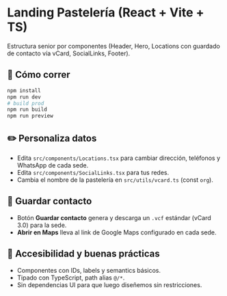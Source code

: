 # Landing Pastelería (React + Vite + TS)

Estructura senior por componentes (Header, Hero, Locations con guardado de contacto vía vCard, SocialLinks, Footer).

## 🚀 Cómo correr
```bash
npm install
npm run dev
# build prod
npm run build
npm run preview
```

## ✏️ Personaliza datos
- Edita `src/components/Locations.tsx` para cambiar dirección, teléfonos y WhatsApp de cada sede.
- Edita `src/components/SocialLinks.tsx` para tus redes.
- Cambia el nombre de la pastelería en `src/utils/vcard.ts` (const `org`).

## 💾 Guardar contacto
- Botón **Guardar contacto** genera y descarga un `.vcf` estándar (vCard 3.0) para la sede.
- **Abrir en Maps** lleva al link de Google Maps configurado en cada sede.

## 🧪 Accesibilidad y buenas prácticas
- Componentes con IDs, labels y semantics básicos.
- Tipado con TypeScript, path alias `@/*`.
- Sin dependencias UI para que luego diseñemos sin restricciones.
